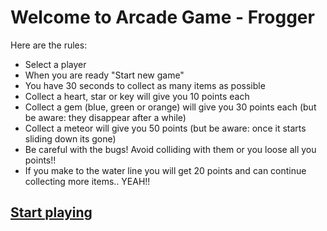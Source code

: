Welcome to Arcade Game - Frogger
================================

Here are the rules:

- Select a player
- When you are ready "Start new game"
- You have 30 seconds to collect as many items as possible
- Collect a heart, star or key will give you 10 points each
- Collect a gem (blue, green or orange) will give you 30 points each (but be aware: they disappear after a while)
- Collect a meteor will give you 50 points (but be aware: once it starts sliding down its gone)
- Be careful with the bugs! Avoid colliding with them or you loose all you points!!
- If you make to the water line you will get 20 points and can continue collecting more items.. YEAH!!


## [Start playing](http://galatigiuseppe.github.io/frontend-nanodegree-arcade-game)
